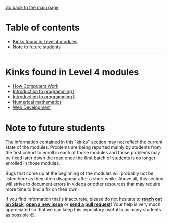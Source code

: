 [Go back to the main page](https://github.com/world-class/REPL)

# Table of contents
<!-- vim-markdown-toc GFM -->

* [Kinks found in Level 4 modules](#kinks-found-in-level-4-modules)
* [Note to future students](#note-to-future-students)

<!-- vim-markdown-toc -->

---

# Kinks found in Level 4 modules
- [How Computers Work](../kinks/level4/how_computers_work/README.md)
- [Introduction to programming I](../kinks/level4/introduction_to_programming_i/README.md)
- [Introduction to programming II](../kinks/level4/introduction_to_programming_ii/README.md)
- [Numerical mathematics](../kinks/level4/numerical_mathematics/README.md)
- [Web Development](../kinks/level4/web_development/README.md)


# Note to future students

The information contained in this "kinks" section may not reflect the current state of the modules. Problems are being reported mainly by students from the first cohort to enroll in each of those modules and those problems may be fixed later down the road once the first batch of students is no longer enrolled in those modules.

Bugs that come up at the beginning of the modules will probably not be listed here as they often disappear after a short while. Above all, this section will strive to document errors in videos or other resources that may require more time to find a fix on their own.

If you find information that's inaccurate, please do not hesitate to **[reach out on Slack](https://londoncs.slack.com/)**, **[open a new issue](https://github.com/world-class/REPL/issues/new)** or **[send a pull request](https://github.com/world-class/REPL/compare)**! Your help is very much appreciated so that we can keep this repository useful to as many students as possible :wink:.
